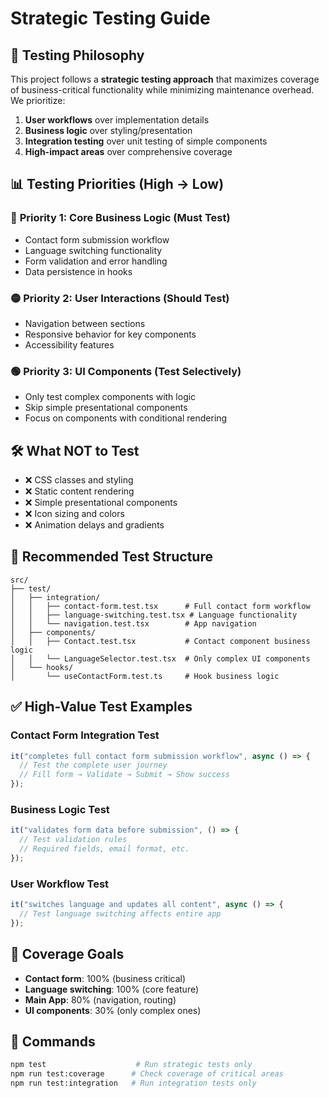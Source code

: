 # Strategic Testing Guide

## 🎯 **Testing Philosophy**

This project follows a **strategic testing approach** that maximizes coverage of business-critical functionality while minimizing maintenance overhead. We prioritize:

1. **User workflows** over implementation details
2. **Business logic** over styling/presentation
3. **Integration testing** over unit testing of simple components
4. **High-impact areas** over comprehensive coverage

## 📊 **Testing Priorities (High → Low)**

### 🔴 **Priority 1: Core Business Logic (Must Test)**

- Contact form submission workflow
- Language switching functionality
- Form validation and error handling
- Data persistence in hooks

### 🟡 **Priority 2: User Interactions (Should Test)**

- Navigation between sections
- Responsive behavior for key components
- Accessibility features

### 🟢 **Priority 3: UI Components (Test Selectively)**

- Only test complex components with logic
- Skip simple presentational components
- Focus on components with conditional rendering

## 🛠️ **What NOT to Test**

- ❌ CSS classes and styling
- ❌ Static content rendering
- ❌ Simple presentational components
- ❌ Icon sizing and colors
- ❌ Animation delays and gradients

## 📁 **Recommended Test Structure**

```
src/
├── test/
│   ├── integration/
│   │   ├── contact-form.test.tsx      # Full contact form workflow
│   │   ├── language-switching.test.tsx # Language functionality
│   │   └── navigation.test.tsx        # App navigation
│   ├── components/
│   │   ├── Contact.test.tsx           # Contact component business logic
│   │   └── LanguageSelector.test.tsx  # Only complex UI components
│   └── hooks/
│       └── useContactForm.test.ts     # Hook business logic
```

## ✅ **High-Value Test Examples**

### Contact Form Integration Test

```typescript
it("completes full contact form submission workflow", async () => {
  // Test the complete user journey
  // Fill form → Validate → Submit → Show success
});
```

### Business Logic Test

```typescript
it("validates form data before submission", () => {
  // Test validation rules
  // Required fields, email format, etc.
});
```

### User Workflow Test

```typescript
it("switches language and updates all content", async () => {
  // Test language switching affects entire app
});
```

## 🎯 **Coverage Goals**

- **Contact form**: 100% (business critical)
- **Language switching**: 100% (core feature)
- **Main App**: 80% (navigation, routing)
- **UI components**: 30% (only complex ones)

## 🚀 **Commands**

```bash
npm test                    # Run strategic tests only
npm run test:coverage      # Check coverage of critical areas
npm run test:integration   # Run integration tests only
```
